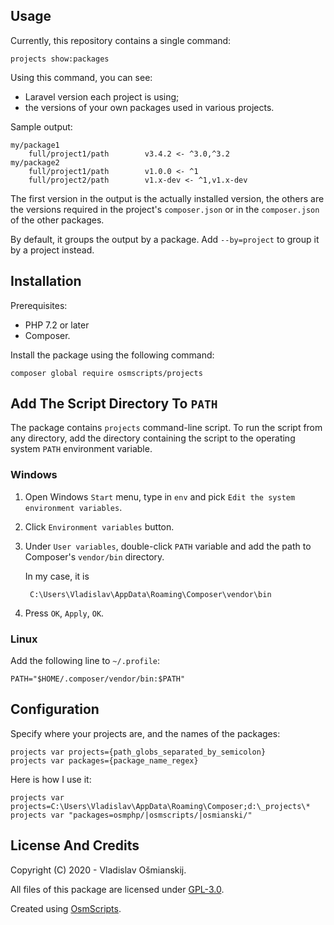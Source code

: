
## Usage

Currently, this repository contains a single command:

    projects show:packages

Using this command, you can see:

* Laravel version each project is using;
* the versions of your own packages used in various projects.
    
Sample output:

    my/package1
        full/project1/path        v3.4.2 <- ^3.0,^3.2
    my/package2
        full/project1/path        v1.0.0 <- ^1
        full/project2/path        v1.x-dev <- ^1,v1.x-dev

The first version in the output is the actually installed version, the others are the versions required in the project's `composer.json` or in the `composer.json` of the other packages.

By default, it groups the output by a package. Add `--by=project` to group it by a project instead. 

## Installation

Prerequisites: 

* PHP 7.2 or later 
* Composer.

Install the package using the following command:

    composer global require osmscripts/projects

## Add The Script Directory To `PATH`

The package contains `projects` command-line script. To run the script from any directory, add the directory containing the script to the operating system `PATH` environment variable.

### Windows

1. Open Windows `Start` menu, type in `env` and pick `Edit the system environment variables`.

2. Click `Environment variables` button.

3. Under `User variables`, double-click `PATH` variable and add the path to Composer's `vendor/bin` directory.

    In my case, it is
    
        C:\Users\Vladislav\AppData\Roaming\Composer\vendor\bin

4. Press `OK`, `Apply`, `OK`.


### Linux

Add the following line to `~/.profile`:

    PATH="$HOME/.composer/vendor/bin:$PATH"

## Configuration

Specify where your projects are, and the names of the packages: 

    projects var projects={path_globs_separated_by_semicolon}
    projects var packages={package_name_regex}

Here is how I use it:

    projects var projects=C:\Users\Vladislav\AppData\Roaming\Composer;d:\_projects\*
    projects var "packages=osmphp/|osmscripts/|osmianski/"

## License And Credits ##

Copyright (C) 2020 - Vladislav Ošmianskij.

All files of this package are licensed under [GPL-3.0](/LICENSE).

Created using [OsmScripts](https://github.com/osmscripts/osmscripts).
